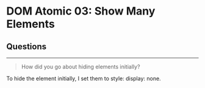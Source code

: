 # DOM Atomic 03: Show Many Elements

## Questions

---

> How did you go about hiding elements initially?

To hide the element initially, I set them to style: display: none.